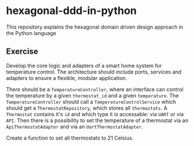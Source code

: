 # hexagonal-ddd-in-python

This repository explains the hexagonal domain driven design approach in the Python language

## Exercise

Develop the core logic and adapters of a smart home system for temperature control. The architecture should include ports, services and adapters to ensure a flexible, modular application.

There should be a `TemperatureController`, where an interface can control the temperature by a given `thermostat_id` and a given `temperature`.
The `TemperatureController` should call a `TemperatureControlService` which should get a `ThermostatRepository`, which stores all `thermostats`.
A `Thermostat` contains it's `id` and which type it is accessable: via `UART` or via `API`.
Then there is a possibility to set the temperature of a thermostat via an `ApiThermostatAdapter` and via an `UartThermostatAdapter`.

Create a function to set all thermostats to 21 Celsius.
